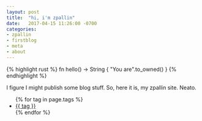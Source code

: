 ```yaml
---
layout: post
title:  "hi, i'm zpallin"
date:   2017-04-15 11:26:00 -0700
categories: 
- zpallin 
- firstblog
- meta
- about
---
```

{% highlight rust %}
fn hello() -> String {
  "You are".to_owned()
}
{% endhighlight %}

I figure I might publish some blog stuff. So, here it is, my zpallin site. Neato.

<ul>
  {% for tag in page.tags %}
    <li>
      <a href="/{{ site.tag_page_dir }}/{{ tag | slugify: 'pretty' }}/">{{ tag }}</a>
    </li>
  {% endfor %}
</ul>
